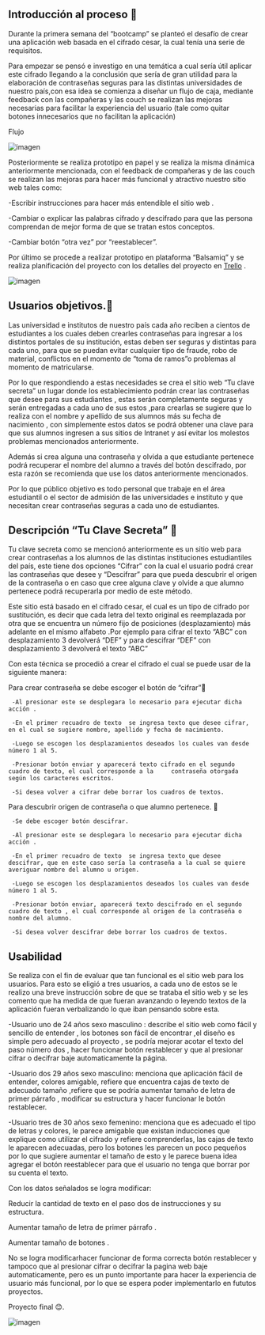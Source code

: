 ## Introducción al proceso :closed_lock_with_key:
Durante la primera semana del “bootcamp” se planteó el desafío de crear una aplicación web basada en el cifrado cesar, la cual tenía una serie de requisitos.

Para empezar se pensó e investigo en una  temática a cual sería útil  aplicar este cifrado llegando a la conclusión que sería de gran utilidad para la elaboración de contraseñas seguras para las distintas universidades de nuestro país,con esa idea  se comienza a  diseñar un flujo de caja, mediante feedback con las compañeras y  las couch se realizan las mejoras necesarias para facilitar la experiencia del usuario (tale como quitar botones innecesarios que no facilitan la aplicación) 

Flujo

![imagen](https://i.ibb.co/sb85C8w/flujo2.png)

Posteriormente se realiza  prototipo en papel y se realiza la misma dinámica anteriormente mencionada, con el  feedback de compañeras y de las couch se realizan las mejoras para hacer más funcional y atractivo nuestro sitio web tales como:

-Escribir instrucciones para hacer más entendible el sitio web .

-Cambiar o explicar las palabras cifrado y descifrado para que  las persona  comprendan de mejor forma de que se tratan estos conceptos.

-Cambiar botón “otra vez” por “reestablecer”.

Por último se procede a realizar prototipo en plataforma “Balsamiq” y se realiza planificación del proyecto con los detalles del proyecto  en [Trello](https://trello.com/b/GRJEy4OI/proyecto-laboratoria) .

![imagen](https://i.ibb.co/wNS1Nrx/prototipo-imagenes2.png)

## Usuarios objetivos.:office:
Las universidad e institutos de nuestro país cada año reciben a cientos de estudiantes a los cuales deben crearles  contraseñas  para ingresar a los distintos portales de su institución, estas deben ser seguras y  distintas para cada uno, para que  se puedan evitar cualquier tipo de fraude, robo de material, conflictos en el momento de “toma de ramos”o problemas al momento de matricularse.

Por lo que respondiendo  a estas necesidades se crea el sitio web “Tu clave secreta” un lugar donde los  establecimiento podrán crear las contraseñas que desee para sus estudiantes , estas serán completamente seguras y serán entregadas a cada uno de sus estos ,para crearlas se sugiere que lo realiza con el nombre y apellido de sus alumnos más su fecha de nacimiento , con simplemente estos datos se podrá obtener una clave para que sus alumnos ingresen a sus sitios de Intranet  y así evitar los molestos problemas mencionados anteriormente.

Además si crea alguna una contraseña y olvida a que estudiante pertenece podrá recuperar el nombre  del alumno a través del botón descifrado, por esta razón se recomienda que use los datos anteriormente mencionados.

Por lo que público objetivo  es todo  personal que trabaje en el área estudiantil o el sector de admisión de las universidades e instituto y que necesitan crear contraseñas seguras a cada uno de  estudiantes.

## Descripción “Tu Clave Secreta” :key:

Tu clave secreta como se mencionó anteriormente es un sitio web para crear contraseñas a los alumnos de las distintas instituciones estudiantiles del país, este tiene dos opciones “Cifrar” con la cual el usuario podrá crear las contraseñas que desee y “Descifrar” para que pueda descubrir el origen de la contraseña o en caso que cree alguna clave y olvide  a que alumno pertenece podrá recuperarla por medio de este método.

Este sitio está basado en el cifrado cesar, el cual es un tipo de cifrado por sustitución, es decir que cada letra del texto original es reemplazada por otra que se encuentra un número fijo de posiciones (desplazamiento) más adelante en el mismo alfabeto .Por ejemplo para cifrar el texto “ABC” con desplazamiento 3 devolverá “DEF” y para descifrar “DEF” con desplazamiento 3  devolverá el texto “ABC”

Con esta técnica se procedió a crear el cifrado el cual se puede usar de la siguiente manera:

Para crear  contraseña se debe escoger el botón de “cifrar”:key:

     -Al presionar este se desplegara lo necesario para ejecutar dicha acción .

     -En el primer recuadro de texto  se ingresa texto que desee cifrar, en el cual se sugiere nombre, apellido y fecha de nacimiento.

     -Luego se escogen los desplazamientos deseados los cuales van desde número 1 al 5.

     -Presionar botón enviar y aparecerá texto cifrado en el segundo cuadro de texto, el cual corresponde a la     contraseña otorgada según los caracteres escritos.

     -Si desea volver a cifrar debe borrar los cuadros de textos.


Para descubrir origen de contraseña o que alumno pertenece. :key:

     -Se debe escoger botón descifrar.

     -Al presionar este se desplegara lo necesario para ejecutar dicha acción .

     -En el primer recuadro de texto  se ingresa texto que desee descifrar, que en este caso sería la contraseña a la cual se quiere averiguar nombre del alumno u origen.

     -Luego se escogen los desplazamientos deseados los cuales van desde número 1 al 5.

     -Presionar botón enviar, aparecerá texto descifrado en el segundo cuadro de texto , el cual corresponde al origen de la contraseña o nombre del alumno.

     -Si desea volver descifrar debe borrar los cuadros de textos.


## Usabilidad 
Se realiza con el fin de evaluar que tan funcional es el sitio web para los usuarios. 
Para esto se eligió a tres usuarios, a cada uno de  estos se le realizo una breve instrucción sobre de que se trataba el sitio web y se les comento  que ha medida de que fueran avanzando o leyendo textos de la aplicación fueran verbalizando lo que iban pensando sobre esta.

-Usuario uno de 24 años sexo masculino : describe el sitio web como fácil y sencillo de entender , los botones son fácil de encontrar ,el diseño es simple  pero adecuado al proyecto , se podría mejorar acotar el texto del paso número dos , hacer funcionar botón restablecer y que al presionar cifrar o decifrar baje automaticamente la página.

-Usuario dos 29 años sexo masculino: menciona que aplicación fácil de entender,  colores amigable, refiere que encuentra cajas de texto de adecuado tamaño ,refiere que se podría aumentar tamaño de letra de primer párrafo , modificar su estructura y hacer funcionar le botón restablecer.

-Usuario tres de 30 años sexo femenino: menciona que es adecuado el tipo de letras y colores, le parece amigable que existan inducciones que explique como utilizar el cifrado  y refiere  comprenderlas, las  cajas de texto le aparecen adecuadas, pero los botones les parecen un poco pequeños por lo que sugiere aumentar el tamaño de esto y le parece buena idea agregar el botón reestablecer para que el usuario no tenga que borrar por su cuenta el texto.

Con los datos señalados  se logra modificar:

 Reducir la cantidad de texto en el paso dos de instrucciones y su estructura.

 Aumentar tamaño de letra de primer párrafo .
 
 Aumentar tamaño de botones .

No se logra modificarhacer funcionar de forma correcta botón restablecer y tampoco que al presionar cifrar o decifrar la pagina web baje automaticamente, pero es un punto importante para hacer la experiencia de usuario más funcional, por lo que se espera poder implementarlo en fututos proyectos.

Proyecto final :blush:.

![imagen](https://i.ibb.co/Zm3C3cK/Tu-clave-secreta.png)
